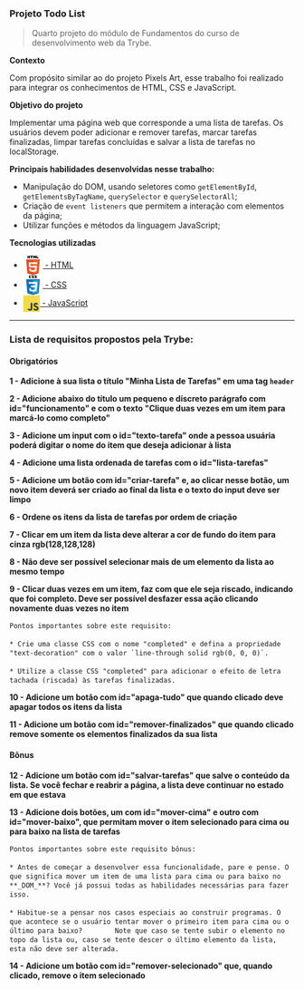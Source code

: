 ### Projeto Todo List

> Quarto projeto do módulo de Fundamentos do curso de desenvolvimento web da Trybe.

**Contexto**

Com propósito similar ao do projeto Pixels Art, esse trabalho foi realizado para integrar os conhecimentos de HTML, CSS e JavaScript.

**Objetivo do projeto**

Implementar uma página web que corresponde a uma lista de tarefas. Os usuários devem poder adicionar e remover tarefas, marcar 
tarefas finalizadas, limpar tarefas concluídas e salvar a lista de tarefas no localStorage.

**Principais habilidades desenvolvidas nesse trabalho:**

- Manipulação do DOM, usando seletores como `getElementById`, `getElementsByTagName`, `querySelector` e `querySelectorAll`;
- Criação de `event listeners` que permitem a interação com elementos da página;
- Utilizar funções e métodos da linguagem JavaScript;

**Tecnologias utilizadas**
- <a href="https://www.w3.org/html/"><img src="https://raw.githubusercontent.com/devicons/devicon/master/icons/html5/html5-original-wordmark.svg" title="HTML5" title="HTML" align="center" height="35" /> - HTML </a>
- <a href="https://www.w3schools.com/css/"><img src="https://raw.githubusercontent.com/devicons/devicon/master/icons/css3/css3-original-wordmark.svg" title="CCS3" title="CSS" align="center" height="35"/> - CSS </a>
- <a href="https://developer.mozilla.org/en-US/docs/Web/JavaScript"><img src="https://raw.githubusercontent.com/devicons/devicon/master/icons/javascript/javascript-original.svg" title="JavaScript" align="center" height="30"/>  - JavaScript</a>

---

### Lista de requisitos propostos pela Trybe:

#### Obrigatórios

**1 - Adicione à sua lista o título "Minha Lista de Tarefas" em uma tag `header`**

**2 - Adicione abaixo do título um pequeno e discreto parágrafo com id="funcionamento" e com o texto "Clique duas vezes em um item para marcá-lo como completo"**

**3 - Adicione um input com o id="texto-tarefa" onde a pessoa usuária poderá digitar o nome do item que deseja adicionar à lista**

**4 - Adicione uma lista ordenada de tarefas com o id="lista-tarefas"**

**5 - Adicione um botão com id="criar-tarefa" e, ao clicar nesse botão, um novo item deverá ser criado ao final da lista e o texto do input deve ser limpo**

**6 - Ordene os itens da lista de tarefas por ordem de criação**

**7 - Clicar em um item da lista deve alterar a cor de fundo do item para cinza rgb(128,128,128)**

**8 - Não deve ser possível selecionar mais de um elemento da lista ao mesmo tempo**

**9 - Clicar duas vezes em um item, faz com que ele seja riscado, indicando que foi completo. Deve ser possível desfazer essa ação clicando novamente duas vezes no item**

    Pontos importantes sobre este requisito:

    * Crie uma classe CSS com o nome "completed" e defina a propriedade "text-decoration" com o valor `line-through solid rgb(0, 0, 0)`.

    * Utilize a classe CSS "completed" para adicionar o efeito de letra tachada (riscada) às tarefas finalizadas.

**10 - Adicione um botão com id="apaga-tudo" que quando clicado deve apagar todos os itens da lista**

**11 - Adicione um botão com id="remover-finalizados" que quando clicado remove **somente** os elementos finalizados da sua lista**

#### Bônus

**12 - Adicione um botão com id="salvar-tarefas" que salve o conteúdo da lista. Se você fechar e reabrir a página, a lista deve continuar no estado em que estava**

**13 - Adicione dois botões, um com id="mover-cima" e outro com id="mover-baixo", que permitam mover o item selecionado para cima ou para baixo na lista de tarefas**

    Pontos importantes sobre este requisito bônus:

    * Antes de começar a desenvolver essa funcionalidade, pare e pense. O que significa mover um item de uma lista para cima ou para baixo no **_DOM_**? Você já possui todas as habilidades necessárias para fazer isso.

    * Habitue-se a pensar nos casos especiais ao construir programas. O que acontece se o usuário tentar mover o primeiro item para cima ou o último para baixo?        Note que caso se tente subir o elemento no topo da lista ou, caso se tente descer o último elemento da lista, esta não deve ser alterada.

**14 - Adicione um botão com id="remover-selecionado" que, quando clicado, remove o item selecionado**
